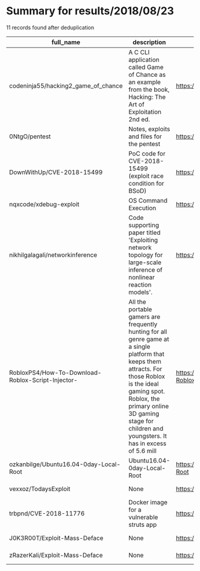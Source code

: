 
# Summary for results/2018/08/23
    
11 records found after deduplication

| full_name | description | html_url | matched_list | matched_count | pushed_at | size | stargazers_count | language | forks_count |
|---------------------------------------------------|------------------------------------------------------------------------------------------------------------------------------------------------------------------------------------------------------------------------------------------------------------------|----------------------------------------------------------------------|---------------------------------|-----------------|---------------------------|--------|--------------------|------------|---------------|
| codeninja55/hacking2_game_of_chance | A C CLI application called Game of Chance as an example from the book, Hacking: The Art of Exploitation 2nd ed. | https://github.com/codeninja55/hacking2_game_of_chance | ['exploit'] | 1 | 2018-08-23 11:08:08+00:00 | 6 | 0 | C | 0 |
| 0NtgO/pentest | Notes, exploits and files for the pentest | https://github.com/0NtgO/pentest | ['exploit'] | 1 | 2018-08-23 15:47:40+00:00 | 18 | 0 | | 0 |
| DownWithUp/CVE-2018-15499 | PoC code for CVE-2018-15499 (exploit race condition for BSoD) | https://github.com/DownWithUp/CVE-2018-15499 | ['cve poc', 'cve-2', 'exploit'] | 3 | 2018-08-23 12:55:23+00:00 | 3 | 11 | C | 5 |
| nqxcode/xdebug-exploit | OS Command Execution | https://github.com/nqxcode/xdebug-exploit | ['exploit'] | 1 | 2018-08-23 20:24:58+00:00 | 44 | 8 | Python | 0 |
| nikhilgalagali/networkinference | Code supporting paper titled 'Exploiting network topology for large-scale inference of nonlinear reaction models'. | https://github.com/nikhilgalagali/networkinference | ['exploit'] | 1 | 2018-08-23 03:40:21+00:00 | 225 | 0 | Matlab | 2 |
| RobloxPS4/How-To-Download-Roblox-Script-Injector- | All the portable gamers are frequently hunting for all genre game at a single platform that keeps them attracts. For those Roblox is the ideal gaming spot. Roblox, the primary online 3D gaming stage for children and youngsters. It has in excess of 5.6 mill | https://github.com/RobloxPS4/How-To-Download-Roblox-Script-Injector- | ['exploit'] | 1 | 2018-08-23 04:50:27+00:00 | 0 | 0 | | 0 |
| ozkanbilge/Ubuntu16.04-0day-Local-Root | Ubuntu16.04-0day-Local-Root | https://github.com/ozkanbilge/Ubuntu16.04-0day-Local-Root | ['0day'] | 1 | 2018-08-23 10:20:19+00:00 | 217 | 2 | C | 3 |
| vexxoz/TodaysExploit | None | https://github.com/vexxoz/TodaysExploit | ['exploit'] | 1 | 2018-08-23 18:33:49+00:00 | 55 | 0 | PHP | 0 |
| trbpnd/CVE-2018-11776 | Docker image for a vulnerable struts app | https://github.com/trbpnd/CVE-2018-11776 | ['cve-2'] | 1 | 2018-08-23 19:28:51+00:00 | 0 | 0 | | 0 |
| J0K3R00T/Exploit-Mass-Deface | None | https://github.com/J0K3R00T/Exploit-Mass-Deface | ['exploit'] | 1 | 2018-08-23 23:01:56+00:00 | 1 | 1 | Shell | 0 |
| zRazerKali/Exploit-Mass-Deface | None | https://github.com/zRazerKali/Exploit-Mass-Deface | ['exploit'] | 1 | 2018-08-23 23:04:33+00:00 | 1 | 0 | Shell | 0 |
